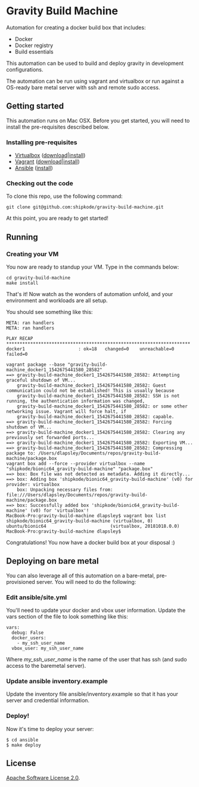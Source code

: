 # Gravity Build Machine

Automation for creating a docker build box that includes:

* Docker
* Docker registry
* Build essentials

This automation can be used to build and deploy gravity in
development configurations.

The automation can be run using vagrant and virtualbox or
run against a OS-ready bare metal server with ssh and remote sudo
access.

## Getting started

This automation runs on Mac OSX. Before you get started, you will need to
install the pre-requisites described below.

### Installing pre-requisites

* [Virtualbox](https://www.virtualbox.org/) ([download](https://www.virtualbox.org/wiki/Downloads)|[install](https://www.virtualbox.org/manual/ch02.html#idm861))
* [Vagrant](https://www.vagrantup.com) ([download](https://www.vagrantup.com/downloads.html)|[install](https://www.vagrantup.com/docs/installation/))
* [Ansible](https://www.ansible.com/) ([install](https://docs.ansible.com/ansible/latest/installation_guide/intro_installation.html))

### Checking out the code

To clone this repo, use the following command:

    git clone git@github.com:shipkode/gravity-build-machine.git

At this point, you are ready to get started!

## Running

### Creating your VM

You now are ready to standup your VM. Type in the commands below:

    cd gravity-build-machine
    make install

That's it! Now watch as the wonders of automation unfold, and your
environment and workloads are all setup.

You should see something like this:

    META: ran handlers
    META: ran handlers

    PLAY RECAP *********************************************************************
    docker1                    : ok=18   changed=0    unreachable=0    failed=0

    vagrant package --base "gravity-build-machine_docker1_1542675441580_28582"
    ==> gravity-build-machine_docker1_1542675441580_28582: Attempting graceful shutdown of VM...
        gravity-build-machine_docker1_1542675441580_28582: Guest communication could not be established! This is usually because
        gravity-build-machine_docker1_1542675441580_28582: SSH is not running, the authentication information was changed,
        gravity-build-machine_docker1_1542675441580_28582: or some other networking issue. Vagrant will force halt, if
        gravity-build-machine_docker1_1542675441580_28582: capable.
    ==> gravity-build-machine_docker1_1542675441580_28582: Forcing shutdown of VM...
    ==> gravity-build-machine_docker1_1542675441580_28582: Clearing any previously set forwarded ports...
    ==> gravity-build-machine_docker1_1542675441580_28582: Exporting VM...
    ==> gravity-build-machine_docker1_1542675441580_28582: Compressing package to: /Users/dlapsley/Documents/repos/gravity-build-machine/package.box
    vagrant box add --force --provider virtualbox --name "shipkode/bionic64_gravity-build-machine" "package.box"
    ==> box: Box file was not detected as metadata. Adding it directly...
    ==> box: Adding box 'shipkode/bionic64_gravity-build-machine' (v0) for provider: virtualbox
        box: Unpacking necessary files from: file:///Users/dlapsley/Documents/repos/gravity-build-machine/package.box
    ==> box: Successfully added box 'shipkode/bionic64_gravity-build-machine' (v0) for 'virtualbox'!
    MacBook-Pro:gravity-build-machine dlapsley$ vagrant box list
    shipkode/bionic64_gravity-build-machine (virtualbox, 0)
    ubuntu/bionic64                        (virtualbox, 20181018.0.0)
    MacBook-Pro:gravity-build-machine dlapsley$

Congratulations! You now have a docker build box at your disposal :)

## Deploying on bare metal

You can also leverage all of this automation on a bare-metal, pre-provisioned
server. You will need to do the following:

### Edit ansible/site.yml

You'll need to update your docker and vbox user information. Update the 
vars section of the file to look something like this:

    vars:
      debug: False
      docker_users:
        - my_ssh_user_name
      vbox_user: my_ssh_user_name

Where *my_ssh_user_name* is the name of the user that has ssh (and sudo
access to the baremetal server).

### Update ansible inventory.example

Update the inventory file ansible/inventory.example so that it has your server
and credential information.

### Deploy!

Now it's time to deploy your server:

    $ cd ansible
    $ make deploy

## License

[Apache Software License 2.0](https://www.apache.org/licenses/LICENSE-2.0).
